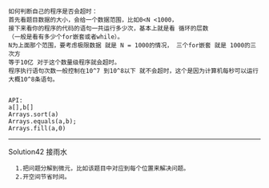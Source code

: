 
    如何判断自己的程序是否会超时：  
    首先看题目数据的大小，会给一个数据范围，比如0<N <1000， 
    接下来看你的程序的代码的语句一共运行多少次，基本上就是看 循环的层数
    （一般是看有多少个for嵌套或者while）。
    N为上面那个范围，要考虑极限数据 就是 N = 1000的情况， 三个for嵌套 就是 1000的三次方 
    等于10亿 对于这个数量级程序就会超时。 
    程序执行语句次数一般控制在10^7 到10^8以下 就不会超时，这个是因为计算机每秒可以运行大概10^8条语句。
    
    
    API:
    a[],b[]
    Arrays.sort(a)
    Arrays.equals(a,b);
    Arrays.fill(a,0)
  
 ---
 Solution42 接雨水
      
      1.把问题分解到微元，比如该题目中对应到每个位置来解决问题。
      2.开空间节省时间。

